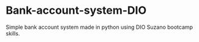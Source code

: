 # Bank-account-system-DIO
Simple bank account system made in python using DIO Suzano bootcamp skills.
